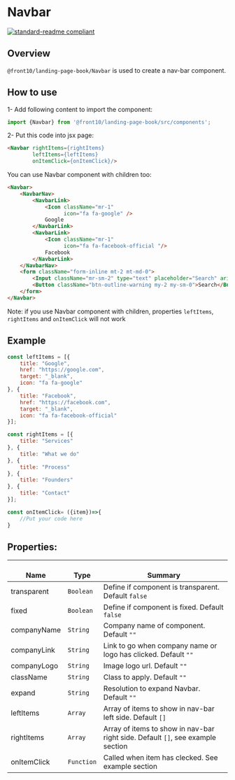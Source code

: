 # Navbar

[![standard-readme compliant](https://img.shields.io/badge/standard--readme-OK-green.svg?style=flat-square)](https://github.com/RichardLitt/standard-readme)

## Overview
`@front10/landing-page-book/Navbar` is used to create a nav-bar component.

## How to use
1- Add following content to import the component:
```js
import {Navbar} from '@front10/landing-page-book/src/components';
```

2- Put this code into jsx page:
```html
<Navbar rightItems={rightItems}
        leftItems={leftItems}
        onItemClick={onItemClick}/>
```
You can use Navbar component with children too:
```html
<Navbar>
    <NavbarNav>
        <NavbarLink>
            <Icon className="mr-1"
                  icon="fa fa-google" />
            Google
        </NavbarLink>
        <NavbarLink>
            <Icon className="mr-1"
                  icon="fa fa-facebook-official "/>
            Facebook
        </NavbarLink>
    </NavbarNav>
    <form className="form-inline mt-2 mt-md-0">
        <Input className="mr-sm-2" type="text" placeholder="Search" aria-label="Search" />
        <Button className="btn-outline-warning my-2 my-sm-0">Search</Button>
    </form>
</Navbar>
```
Note: if you use Navbar component with children, properties `leftItems`, `rightItems` and `onItemClick` will not work

## Example
```js
const leftItems = [{
	title: "Google",
	href: "https://google.com",
	target: "_blank",
	icon: "fa fa-google"
}, {
	title: "Facebook",
	href: "https://facebook.com",
	target: "_blank",
	icon: "fa fa-facebook-official"
}];

const rightItems = [{
	title: "Services"
}, {
	title: "What we do"
}, {
	title: "Process"
}, {
	title: "Founders"
}, {
	title: "Contact"
}];

const onItemClick= ({item})=>{
	//Put your code here
}
```
## Properties:

| </br>Name   | </br>Type | </br>Summary                                                                                 | 
| ------------| - | ------------------------------------------------------------------------------------------------------ |
| transparent      | `Boolean` | Define if component is transparent. Default `false` |
| fixed      | `Boolean` | Define if component is fixed. Default `false` |
| companyName      | `String` | Company name of component. Default `""` |
| companyLink      | `String` | Link to go when company name or logo has clicked. Default `""` |
| companyLogo      | `String` | Image logo url. Default `""` |
| className      | `String` | Class to apply. Default `""` |
| expand      | `String` | Resolution to expand Navbar. Default `""` |
| leftItems      | `Array` | Array of items to show in nav-bar left side. Default `[]` |
| rightItems      | `Array` | Array of items to show in nav-bar right side. Default `[]`, see example section|
| onItemClick      | `Function` | Called when item has clecked. See example section|
